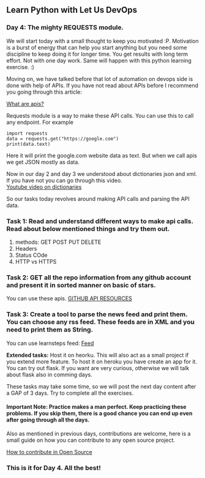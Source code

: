 ## Learn Python with Let Us DevOps

### Day 4: The mighty REQUESTS module. 

We will start today with a small thought to keep you motivated :P. Motivation is a burst of energy that can help you start anything but you need some discipline to keep doing it for longer time. You get results with long term effort. Not with one day work. Same will happen with this python learning exercise. :)


Moving on, we have talked before that lot of automation on devops side is done with help of APIs. If you have not read about APIs before I recommend you going through this article: 

[What are apis?](https://www.learnsteps.com/what-are-apis-and-how-to-build-api/)

Requests module is a way to make these API calls. You can use this to call any endpoint. For example
```buildoutcfg
import requests
data = requests.get("https://google.com")
print(data.text)
```
Here it will print the google.com website data as text. But when we call apis we get JSON mostly as data. 



Now in our day 2 and day 3 we understood about dictionaries json and xml. If you have not you can go through this video.  
[Youtube video on dictionaries](https://www.youtube.com/watch?v=mKmX25HFUmQ&list=PLhqPDa2HoaAZN9pG0cUugTmgAddRtF3zK&index=8&ab_channel=LetUsDevOps)

So our tasks today revolves around making API calls and parsing the API data. 

### Task 1:  Read and understand different ways to make api calls. Read about below mentioned things and try them out. 
1. methods: GET POST PUT DELETE
2. Headers
3. Status COde
4. HTTP vs HTTPS

### Task 2: GET all the repo information from any github account and present it in sorted manner on basic of stars.

You can use these apis. [GITHUB API RESOURCES](https://docs.github.com/en/rest/overview/resources-in-the-rest-api)

### Task 3: Create a tool to parse the news feed and print them. You can choose any rss feed. These feeds are in XML and you need to print them as String. 
You can use learnsteps feed: [Feed](https://www.learnsteps.com/feed/)

**Extended tasks:** Host it on heorku. This will also act as a small project if you extend more feature. To host it on heroku you have create an app for it. You can try out flask. If you want are very curious, otherwise we will talk about flask also in comming days. 

These tasks may take some time, so we will post the next day content after a GAP of 3 days. Try to complete all the exercises. 

#### Important Note: Practice makes a man perfect. Keep practicing these problems. If you skip them, there is a good chance you can end up even after going through all the days. 


Also as mentioned in previous days, contributions are welcome, here is a small guide on how you can contribute to any open source project. 

[How to contribute in Open Source](https://www.learnsteps.com/how-to-contribute-in-open-source-and-creating-the-right-merge-request/)
### This is it for Day 4. All the best!
 
